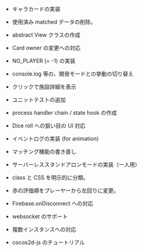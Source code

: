 * キャラカードの実装
* 使用済み matched データの削除。

* abstract View クラスの作成
* Card owner の変更への対応
* NO_PLAYER (= -1) の実装
* console.log 等の、開発モードとの挙動の切り替え
* クリックで施設詳細を表示
* ユニットテストの追加
* process handler chain / state hook の作成
* Dice roll への狙い目の UI 対応
* イベントログの実装 (for animation)
* マッチング機能の書き直し
* サーバーレススタンドアロンモードの実装（一人用）
* class と CSS を明示的に分類。
* 赤の評価順をプレーヤーから左回りに変更。
* Firebase.onDisconnect への対応

* websocket のサポート

* 複数インスタンスへの対応
* cocos2d-js のチュートリアル
